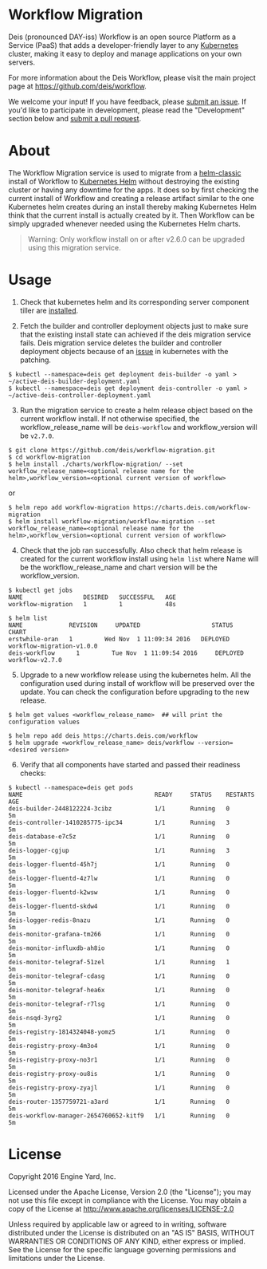 # Workflow Migration

Deis (pronounced DAY-iss) Workflow is an open source Platform as a Service (PaaS) that adds a developer-friendly layer to any [Kubernetes](http://kubernetes.io) cluster, making it easy to deploy and manage applications on your own servers.

For more information about the Deis Workflow, please visit the main project page at https://github.com/deis/workflow.

We welcome your input! If you have feedback, please [submit an issue][issues]. If you'd like to participate in development, please read the "Development" section below and [submit a pull request][prs].

# About
The Workflow Migration service is used to migrate from a [helm-classic](https://github.com/helm/helm-classic) install of Workflow to [Kubernetes Helm](https://github.com/kubernetes/helm) without destroying the existing cluster or having any downtime for the apps. It does so by first checking the current install of Workflow and creating a release artifact similar to the one Kubernetes helm creates during an install thereby making Kubernetes Helm think that the current install is actually created by it. Then Workflow can be simply upgraded whenever needed using the Kubernetes Helm charts.

> Warning: Only workflow install on or after v2.6.0 can be upgraded using this migration service.

# Usage
1) Check that kubernetes helm and its corresponding server component tiller are [installed](https://github.com/kubernetes/helm/blob/master/docs/install.md).

2) Fetch the builder and controller deployment objects just to make sure that the existing install state can achieved if the deis migration service fails. Deis migration service deletes the builder and controller deployment objects because of an [issue](https://github.com/kubernetes/kubernetes/issues/35134) in kubernetes with the patching.
```
$ kubectl --namespace=deis get deployment deis-builder -o yaml > ~/active-deis-builder-deployment.yaml
$ kubectl --namespace=deis get deployment deis-controller -o yaml > ~/active-deis-controller-deployment.yaml
```

3) Run the migration service to create a helm release object based on the current workflow install. If not otherwise specified, the workflow_release_name will be `deis-workflow` and workflow_version will be `v2.7.0`.
```
$ git clone https://github.com/deis/workflow-migration.git
$ cd workflow-migration
$ helm install ./charts/workflow-migration/ --set workflow_release_name=<optional release name for the helm>,workflow_version=<optional current version of workflow>
```
or
```
$ helm repo add workflow-migration https://charts.deis.com/workflow-migration
$ helm install workflow-migration/workflow-migration --set workflow_release_name=<optional release name for the helm>,workflow_version=<optional current version of workflow>
```

4) Check that the job ran successfully. Also check that helm release is created for the current workflow install using `helm list` where Name will be the workflow_release_name and chart version will be the workflow_version.
```
$ kubectl get jobs
NAME                 DESIRED   SUCCESSFUL   AGE
workflow-migration   1         1            48s

$ helm list
NAME    	     REVISION	  UPDATED                 	 STATUS  	  CHART    
erstwhile-oran   1         Wed Nov  1 11:09:34 2016   DEPLOYED   workflow-migration-v1.0.0      
deis-workflow	   1       	 Tue Nov  1 11:09:54 2016	  DEPLOYED	 workflow-v2.7.0
```

5) Upgrade to a new workflow release using the kubernetes helm. All the configuration used during install of workflow will be preserved over the update. You can check the configuration before upgrading to the new release.
```
$ helm get values <workflow_release_name>  ## will print the configuration values

$ helm repo add deis https://charts.deis.com/workflow
$ helm upgrade <workflow_release_name> deis/workflow --version=<desired version>
```

6) Verify that all components have started and passed their readiness checks:
```
$ kubectl --namespace=deis get pods
NAME                                     READY     STATUS    RESTARTS   AGE
deis-builder-2448122224-3cibz            1/1       Running   0          5m
deis-controller-1410285775-ipc34         1/1       Running   3          5m
deis-database-e7c5z                      1/1       Running   0          5m
deis-logger-cgjup                        1/1       Running   3          5m
deis-logger-fluentd-45h7j                1/1       Running   0          5m
deis-logger-fluentd-4z7lw                1/1       Running   0          5m
deis-logger-fluentd-k2wsw                1/1       Running   0          5m
deis-logger-fluentd-skdw4                1/1       Running   0          5m
deis-logger-redis-8nazu                  1/1       Running   0          5m
deis-monitor-grafana-tm266               1/1       Running   0          5m
deis-monitor-influxdb-ah8io              1/1       Running   0          5m
deis-monitor-telegraf-51zel              1/1       Running   1          5m
deis-monitor-telegraf-cdasg              1/1       Running   0          5m
deis-monitor-telegraf-hea6x              1/1       Running   0          5m
deis-monitor-telegraf-r7lsg              1/1       Running   0          5m
deis-nsqd-3yrg2                          1/1       Running   0          5m
deis-registry-1814324048-yomz5           1/1       Running   0          5m
deis-registry-proxy-4m3o4                1/1       Running   0          5m
deis-registry-proxy-no3r1                1/1       Running   0          5m
deis-registry-proxy-ou8is                1/1       Running   0          5m
deis-registry-proxy-zyajl                1/1       Running   0          5m
deis-router-1357759721-a3ard             1/1       Running   0          5m
deis-workflow-manager-2654760652-kitf9   1/1       Running   0          5m
```

# License

Copyright 2016 Engine Yard, Inc.

Licensed under the Apache License, Version 2.0 (the "License"); you may not use this file except in compliance with the License. You may obtain a copy of the License at <http://www.apache.org/licenses/LICENSE-2.0>

Unless required by applicable law or agreed to in writing, software distributed under the License is distributed on an "AS IS" BASIS, WITHOUT WARRANTIES OR CONDITIONS OF ANY KIND, either express or implied. See the License for the specific language governing permissions and limitations under the License.

[issues]: https://github.com/deis/workflow/issues
[prs]: https://github.com/deis/workflow/pulls
